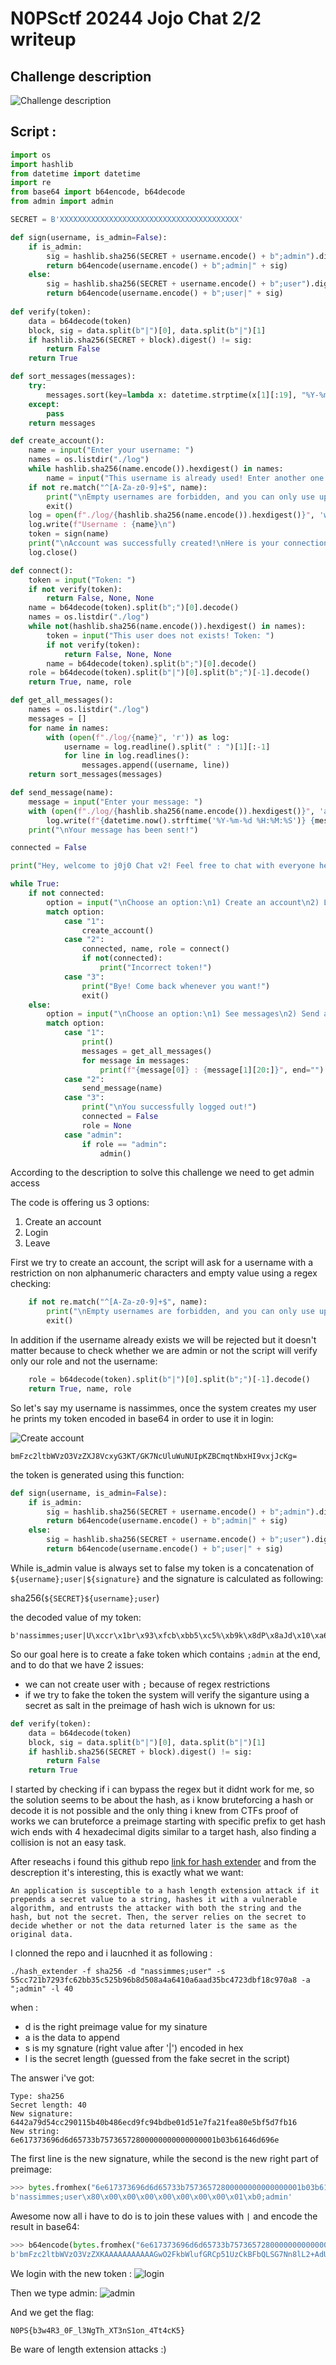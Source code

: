 # N0PSctf 20244 Jojo Chat 2/2 writeup

## Challenge description

![Challenge description](assets/Description.png)




## Script :


```python 
import os
import hashlib
from datetime import datetime
import re
from base64 import b64encode, b64decode
from admin import admin

SECRET = B'XXXXXXXXXXXXXXXXXXXXXXXXXXXXXXXXXXXXXXXX'

def sign(username, is_admin=False):
    if is_admin:
        sig = hashlib.sha256(SECRET + username.encode() + b";admin").digest()
        return b64encode(username.encode() + b";admin|" + sig)
    else:
        sig = hashlib.sha256(SECRET + username.encode() + b";user").digest()
        return b64encode(username.encode() + b";user|" + sig)
    
def verify(token):
    data = b64decode(token)
    block, sig = data.split(b"|")[0], data.split(b"|")[1]
    if hashlib.sha256(SECRET + block).digest() != sig:
        return False
    return True

def sort_messages(messages):
    try:
        messages.sort(key=lambda x: datetime.strptime(x[1][:19], "%Y-%m-%d %H:%M:%S"))
    except:
        pass
    return messages

def create_account():
    name = input("Enter your username: ")
    names = os.listdir("./log")
    while hashlib.sha256(name.encode()).hexdigest() in names:
        name = input("This username is already used! Enter another one: ")
    if not re.match("^[A-Za-z0-9]+$", name):
        print("\nEmpty usernames are forbidden, and you can only use uppercases, lowercases and numbers, you hacker!")
        exit()
    log = open(f"./log/{hashlib.sha256(name.encode()).hexdigest()}", 'w')
    log.write(f"Username : {name}\n")
    token = sign(name)
    print("\nAccount was successfully created!\nHere is your connection token:\n"+token.decode())
    log.close()

def connect():
    token = input("Token: ")
    if not verify(token):
        return False, None, None
    name = b64decode(token).split(b";")[0].decode()
    names = os.listdir("./log")
    while not(hashlib.sha256(name.encode()).hexdigest() in names):
        token = input("This user does not exists! Token: ")
        if not verify(token):
            return False, None, None
        name = b64decode(token).split(b";")[0].decode()
    role = b64decode(token).split(b"|")[0].split(b";")[-1].decode()
    return True, name, role

def get_all_messages():
    names = os.listdir("./log")
    messages = []
    for name in names:
        with (open(f"./log/{name}", 'r')) as log:
            username = log.readline().split(" : ")[1][:-1]
            for line in log.readlines():
                messages.append((username, line))
    return sort_messages(messages)

def send_message(name):
    message = input("Enter your message: ")
    with (open(f"./log/{hashlib.sha256(name.encode()).hexdigest()}", 'a')) as log:
        log.write(f"{datetime.now().strftime('%Y-%m-%d %H:%M:%S')} {message}\n")
    print("\nYour message has been sent!")

connected = False

print("Hey, welcome to j0j0 Chat v2! Feel free to chat with everyone here :)\nUpdate note: We noticed some security issues in our previous chat, this should be fixed now!")

while True:
    if not connected:
        option = input("\nChoose an option:\n1) Create an account\n2) Login\n3) Leave\n")
        match option:
            case "1":
                create_account()
            case "2":
                connected, name, role = connect()
                if not(connected):
                    print("Incorrect token!")
            case "3":
                print("Bye! Come back whenever you want!")
                exit()
    else:
        option = input("\nChoose an option:\n1) See messages\n2) Send a message\n3) Logout\n")
        match option:
            case "1":
                print()
                messages = get_all_messages()
                for message in messages:
                    print(f"{message[0]} : {message[1][20:]}", end="")
            case "2":
                send_message(name)
            case "3":
                print("\nYou successfully logged out!")
                connected = False
                role = None
            case "admin":
                if role == "admin":
                    admin()
```

According to the description to solve this challenge we need to get admin access 

The code is offering us 3 options:
1) Create an account
2) Login 
3) Leave

First we try to create an account, the script will ask for a username with a restriction on non alphanumeric characters and empty value using a regex checking:

```python
    if not re.match("^[A-Za-z0-9]+$", name):
        print("\nEmpty usernames are forbidden, and you can only use uppercases, lowercases and numbers, you hacker!")
        exit()
```

In addition if the username already exists we will be rejected but it doesn't matter because to check whether we are admin or not the script will verify only our role and not the username:

```python 
    role = b64decode(token).split(b"|")[0].split(b";")[-1].decode()
    return True, name, role
```


So let's say my username is nassimmes, once the system creates my user he prints my token encoded in base64 in order to use it in login:

![Create account](assets/create_account.png)


`bmFzc2ltbWVzO3VzZXJ8VcxyG3KT/GK7NcUluWuNUIpKZBCmqtNbxHI9vxjJcKg=`

the token is generated using this function:
```python 
def sign(username, is_admin=False):
    if is_admin:
        sig = hashlib.sha256(SECRET + username.encode() + b";admin").digest()
        return b64encode(username.encode() + b";admin|" + sig)
    else:
        sig = hashlib.sha256(SECRET + username.encode() + b";user").digest()
        return b64encode(username.encode() + b";user|" + sig)
```

While is_admin value is always set to false my token is a concatenation of `${username};user|${signature}` and the signature is calculated as following:

sha256(`${SECRET}${username};user`)

the decoded value of my token:

```
b'nassimmes;user|U\xccr\x1br\x93\xfcb\xbb5\xc5%\xb9k\x8dP\x8aJd\x10\xa6\xaa\xd3[\xc4r=\xbf\x18\xc9p\xa8'
```

So our goal here is to create a fake token which contains `;admin` at the end, and to do that we have 2 issues:

- we can not create user with `;` because of regex restrictions
- if we try to fake the token the system will verify the siganture using a secret as salt in the preimage of hash wich is uknown for us:

```python 
def verify(token):
    data = b64decode(token)
    block, sig = data.split(b"|")[0], data.split(b"|")[1]
    if hashlib.sha256(SECRET + block).digest() != sig:
        return False
    return True 
```


I started by checking if i can bypass the regex but it didnt work for me, so the solution seems to be about the hash, as i know bruteforcing a hash or decode it is not possible and the only thing i knew from CTFs proof of works we can bruteforce a preimage starting with specific prefix to get hash wich ends with 4 hexadecimal digits similar to a target hash, also finding a collision is not an easy task.


After reseachs i found this github repo [link for hash extender](https://github.com/iagox86/hash_extender) and from the descreption it's interesting, this is exactly what we want:

```
An application is susceptible to a hash length extension attack if it prepends a secret value to a string, hashes it with a vulnerable algorithm, and entrusts the attacker with both the string and the hash, but not the secret. Then, the server relies on the secret to decide whether or not the data returned later is the same as the original data.
```

I clonned the repo and i laucnhed it as following : 

```
./hash_extender -f sha256 -d "nassimmes;user" -s 55cc721b7293fc62bb35c525b96b8d508a4a6410a6aad35bc4723dbf18c970a8 -a ";admin" -l 40
```

when :
- d is the right preimage value for my sinature
- a is the data to append
- s is my sgnature (right value after '|') encoded in hex
- l is the secret length (guessed from the fake secret in the script)

The answer i've got:

```
Type: sha256
Secret length: 40
New signature: 6442a79d54cc290115b40b486ecd9fc94bdbe01d51e7fa21fea80e5bf5d7fb16
New string: 6e617373696d6d65733b75736572800000000000000001b03b61646d696e
```
 
The first line is the new signature, while the second is the new right part of preimage:

```python 
>>> bytes.fromhex("6e617373696d6d65733b75736572800000000000000001b03b61646d696e")
b'nassimmes;user\x80\x00\x00\x00\x00\x00\x00\x00\x01\xb0;admin'
```

Awesome now all i have to do is to join these values with `|` and encode the result in base64:

```python 
>>> b64encode(bytes.fromhex("6e617373696d6d65733b75736572800000000000000001b03b61646d696e")+b"|"+bytes.fromhex("6442a79d54cc290115b40b486ecd9fc94bdbe01d51e7fa21fea80e5bf5d7fb16"))
b'bmFzc2ltbWVzO3VzZXKAAAAAAAAAAAGwO2FkbWlufGRCp51UzCkBFbQLSG7Nn8lL2+AdUef6If6oDlv11/sW'
```

We login with the new token : 
![login](assets/login.png)


Then we type admin:
![admin](assets/admin.png)

And we get the flag:

```
N0PS{b3w4R3_0F_l3NgTh_XT3nS1on_4Tt4cK5}
```

Be ware of length extension attacks :)
